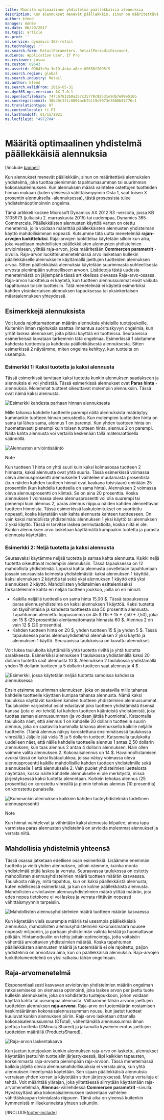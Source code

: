 ```yaml
---
title: Määritä optimaalinen yhdistelmä päällekkäisiä alennuksia
description: Kun alennukset menevät päällekkäin, sinun on määritettävä alennuksien yhdistelmä, joka tuottaa pienimmän tapahtumasumman tai suurimman kokonaisalennuksen. Kun alennuksen määrä vaihtelee ostettujen tuotteiden hinnan mukaan (kuten yleisessä vähittäismyynnin "osta 1, saat toisen X prosentin alennuksella" -alennuksessa), tästä prosessista tulee yhdistelmäoptimoinnin ongelma.
author: kfend
manager: AnnBe
ms.date: 06/20/2017
ms.topic: article
ms.prod: ''
ms.service: dynamics-365-retail
ms.technology: ''
ms.search.form: RetailParameters, RetailPeriodicDiscount,
audience: Application User, IT Pro
ms.reviewer: josaw
ms.custom: 89643
ms.assetid: 09843c9a-3e19-4e4a-a8ce-80650f2095f9
ms.search.region: global
ms.search.industry: Retail
ms.author: kfend
ms.search.validFrom: 2016-05-31
ms.dyn365.ops.version: AX 7.0.1
ms.openlocfilehash: 747c67812b0a357c35778c82531e9db7e99e510b
ms.sourcegitcommit: 38d40c331c8894acb7b119c5073e3088b54776c1
ms.translationtype: HT
ms.contentlocale: fi-FI
ms.lasthandoff: 01/15/2021
ms.locfileid: "4972704"
---
```

# <a name="determine-the-optimal-combination-of-overlapping-discounts"></a>Määritä optimaalinen yhdistelmä päällekkäisiä alennuksia

[!include [banner](includes/banner.md)]

Kun alennukset menevät päällekkäin, sinun on määritettävä alennuksien yhdistelmä, joka tuottaa pienimmän tapahtumasumman tai suurimman kokonaisalennuksen. Kun alennuksen määrä vaihtelee ostettujen tuotteiden hinnan mukaan (kuten yleisessä vähittäismyynnin Osta 1, saat toisen X prosentin alennuksella -alennuksessa), tästä prosessista tulee yhdistelmäoptimoinnin ongelma.

Tämä artikkeli koskee Microsoft Dynamics AX 2012 R3 -versiota, jossa KB 3105973 (julkaistu 2. marraskuuta 2015) tai uudempaa, Dynamics 365 Commerceia. Päällekkäisten alennusten käyttöä varten on otettu menetelmä, jolla voidaan määrittää päällekkäisten alennusten yhdistelmän käyttö mahdollisimman nopeasti. Kutsumme tätä uutta menetelmää **rajan-arvojen luokitteluksi**. Raja-arvojen luokittelua käytetään silloin kun aika, joka vaaditaan mahdollisten päällekkäisten alennusten yhdistelmien arvioimiseen, ylittää raja-arvon, joka määritetään **Commercen parametrit** -sivulla. Raja-arvon luokittelumenetelmässä arvo lasketaan kullekin päällekkäiselle alennukselle käyttämällä jaettujen tuotteiden alennuksen arvoa. Sitten päällekkäisiä alennuksia käytetään suurimmasta suhteellisesta arvosta pienimpään suhteelliseen arvoon. Lisätietoja tästä uudesta menetelmästä on jäljempänä tässä artikkelissa olevassa Raja-arvo-osassa. Raja-arvon luokittelua ei käytetä, kun tuotteen alennussummat eivät vaikuta tapahtuman toisiin tuotteisiin. Tätä menetelmää ei käytetä esimerkiksi kahden yksinkertaisen alennuksen tapauksessa tai yksinkertaisen määräalennuksen yhteydessä.

## <a name="discount-examples"></a>Esimerkkejä alennuksista

Voit luoda rajoittamattoman määrän alennuksia yhteisille tuotejoukoille. Kuitenkin ilman rajoituksia saattaa ilmaantua suorituskyvyn ongelmia, kun yrität laskea alennukset, joita pitäisi käyttää eri tuotteissa. Seuraavissa esimerkeissä kuvataan tarkemmin tätä ongelmaa. Esimerkissä 1 aloitamme kahdesta tuotteesta ja kahdesta päällekkäisestä alennuksesta. Sitten esimerkissä 2 näytämme, miten ongelma kehittyy, kun tuotteita on useampia.

### <a name="example-1-two-products-and-two-discounts"></a>Esimerkki 1: Kaksi tuotetta ja kaksi alennusta

Tässä esimerkissä tarvitaan kaksi tuotetta kunkin alennuksen saadakseen ja alennuksia ei voi yhdistää. Tässä esimerkissä alennukset ovat **Paras hinta** -alennuksia. Molemmat tuotteet oikeuttavat molempiin alennuksiin. Tässä ovat nämä kaksi alennusta.

![Esimerkki kahdesta parhaan hinnan alennuksesta](./media/overlapping-discount-combo-01.jpg)

Mille tahansa kahdelle tuotteelle parempi näitä alennuksista määräytyy kummankin tuotteen hinnan perusteella. Kun molempien tuotteiden hinta on sama tai lähes sama, alennus 1 on parempi. Kun yhden tuotteen hinta on huomattavasti pienempi kuin toisen tuotteen hinta, alennus 2 on parempi. Näitä kahta alennusta voi vertailla keskenään tällä matemaattisella säännöllä.

![Alennusten arviointisääntö](./media/overlapping-discount-combo-02.jpg)

> [!NOTE]
> Kun tuotteen 1 hinta on yhtä suuri kuin kaksi kolmasosaa tuotteen 2 hinnasta, kaksi alennusta ovat yhtä suuria. Tässä esimerkissä voimassa oleva alennusprosentti alennukselle 1 vaihtelee muutamasta prosentista (kun näiden kahden tuotteen hinnat ovat kaukana toisistaan) enintään 25 prosenttiin (kun kahdella tuotteella on sama hinta). Alennuksen 2 voimassa oleva alennusprosentti on kiinteä. Se on aina 20 prosenttia. Koska alennuksen 1 voimassa oleva alennusprosentti voi olla suurempi tai pienempi kuin alennus 2, paras alennus riippuu näiden kahden alennettavan tuotteen hinnoista. Tässä esimerkissä laskutoimitukset on suoritettu nopeasti, koska käytetään vain kahta alennusta kahteen tuotteeseen. On vain kaksi mahdollista yhdistelmää: alennuksen 1 yksi käyttö tai alennuksen 2 yksi käyttö. Tässä ei tarvitse laskea permutaatioita, koska niitä ei ole. Kunkin alennuksen arvo lasketaan käyttämällä kumpaakin tuotetta ja parasta alennusta käytetään.

### <a name="example-2-four-products-and-two-discounts"></a>Esimerkki 2: Neljä tuotetta ja kaksi alennusta

Seuraavaksi käytämme neljää tuotetta ja samaa kahta alennusta. Kaikki neljä tuotetta oikeuttavat molempiin alennuksiin. Tässä tapauksessa on 12 mahdollista yhdistelmää. Lopuksi kahta alennusta sovelletaan tapahtumaan jossain seuraavista kolmesta yhdistelmästä: kaksi alennuksen 1 käyttöä, kaksi alennuksen 2 käyttöä tai sekä yksi alennuksen 1 käyttö että yksi alennuksen 2 käyttö. Mahdollisten yhdistelmien esittelemiseksi tarkastelemme kahta eri neljän tuotteen joukkoa, joilla on eri hinnat:

- Kaikilla neljällä tuotteella on sama hinta 15,00 $. Tässä tapauksessa paras alennusyhdistelmä on kaksi alennuksen 1 käyttöä. Kaksi tuotetta on täysihintaisia ja kahdesta tuotteesta saa 50 prosenttia alennusta. Tapahtuman alennettu loppusumma on 45 $ (15 + 15 + 7,50 + 7,50), joka on 15 $ (25 prosenttia) alentamattomasta hinnasta 60 $. Alennus 2 on vain 12 $ (20 prosenttia).
- Kahden tuotteen hinta on 20 $, yhden tuotteen 15 $ ja yhden 5 $. Tässä tapauksessa paras alennusyhdistelmä alennuksen 2 yksi käyttö ja alennuksen 1 käyttö. Seuraavissa taulukoissa on kuvattu alennukset.

Voit lukea taulukoita käyttämällä yhtä tuotetta riviltä ja yhtä tuotetta sarakkeesta. Esimerkiksi alennuksen 1 taulukossa yhdistämällä kaksi 20 dollarin tuotetta saat alennusta 10 $. Alennuksen 2 taulukossa yhdistämällä yhden 15 dollarin tuotteen ja 5 dollarin tuotteen saat alennusta 4 $.

![Esimerkki, jossa käytetään neljää tuotetta samoissa kahdessa alennuksessa](./media/overlapping-discount-combo-03.jpg)

Ensin etsimme suurimman alennuksen, joka on saatavilla mille tahansa kahdelle tuotteelle käyttäen kumpaa tahansa alennusta. Nämä kaksi taulukkoa näyttävät kaikkien kahden tuotteen yhdistelmien alennussummat. Taulukoiden varjostetut osiot edustavat joko tuotteen yhdistämistä itsensä kanssa (jota ei voi tehdä) tai kahden tuotteen käänteistä yhdistämistä, joka tuottaa saman alennussumman (ja voidaan jättää huomiotta). Katsomalla taulukoita näet, että alennus 1 on kahdelle 20 dollarin tuotteelle suurin alennus, joka on saatavilla kummalla tahansa alennuksella kaikille neljälle tuotteelle. (Tämä alennus näkyy korostettuna ensimmäisessä taulukossa vihreällä.) Jäljelle jää vielä 15 ja 5 dollarin tuotteet. Katsomalla taulukoita uudelleen näet, että näille kahdelle tuotteelle alennus 1 antaa 2,50 dollarin alennuksen, kun taas alennus 2 antaa 4 dollarin alennuksen. Näin ollen voimme valita alennuksen 2. Kokonaisalennus on 14 $. Havainnollistamisen avuksi tässä on kaksi lisätaulukkoa, joissa näkyy voimassa oleva alennusprosentti kaikille mahdollisille kahden tuotteen yhdistelmille sekä alennukselle 1 että alennukselle 2. Vain puolet yhdistelmien luettelosta näytetään, koska näille kahdelle alennukselle ei ole merkitystä, missä järjestyksessä kaksi tuotetta alennetaan. Korkein tehokas alennus (25 prosenttia) on korostettu vihreällä ja pienin tehokas alennus (10 prosenttia) on korostettu punaisella.

![Kummankin alennuksen kaikkien kahden tuoteyhdistelmän todellinen alennusprosentti](./media/overlapping-discount-combo-04.jpg)

> [!NOTE]
> Kun hinnat vaihtelevat ja vähintään kaksi alennusta kilpailee, ainoa tapa varmistaa paras alennusten yhdistelmä on arvioida molemmat alennukset ja verrata niitä.

## <a name="total-possible-combinations"></a>Mahdollisia yhdistelmiä yhteensä

Tässä osassa jatketaan edellisen osan esimerkkiä. Lisäämme enemmän tuotteita ja vielä yhden alennuksen, jolloin näemme, kuinka monta yhdistelmää pitää laskea ja verrata. Seuraavassa taulukossa on esitetty mahdollisten alennusyhdistelmien määrä tuotteen määrän kasvaessa. Taulukosta näkyy, mitä tapahtuu, kun on kaksi päällekkäistä alennusta, kuten edellisessä esimerkissä, ja kun on kolme päällekkäistä alennusta. Mahdollisten arvioitavien alennusyhdistelmien määrä ylittää määrän, jota edes nopea tietokone ei voi laskea ja verrata riittävän nopeasti vähittäismyynnin tarpeisiin.

![Mahdollisten alennusyhdistelmien määrä tuotteen määrän kasvaessa](./media/overlapping-discount-combo-05.jpg)

Kun käytetään vielä suurempia määriä tai useampia päällekkäisiä alennuksia, mahdollisten alennusyhdistelmien kokonaismäärä nousee nopeasti miljooniin, ja parhaan yhdistelmän valinta kestää jo huomattavan pitkään. Hintamoduuliin on tehty joitain optimointeja, jotta voitaisiin vähentää arvioitavien yhdistelmien määrää. Koska tapahtuman päällekkäisten alennusten määriä ja tuotemääriä ei ole rajoitettu, paljon yhdistelmiä on arvioitava aina, kun on päällekkäisiä alennuksia. Raja-arvojen luokittelumenetelmä on yksi ratkaisu tähän ongelmaan.

## <a name="marginal-value-method"></a>Raja-arvomenetelmä

Eksponentiaalisesti kasvavan arvioitavien yhdistelmien määrän ongelman ratkaisemiseksi on olemassa optimointi, joka laskee arvon per jaettu tuote kullekin alennukselle, joka on kohdistettu tuotejoukkoon, johon voidaan käyttää kahta tai useampaa alennusta. Viittaamme tähän arvoon jaettujen tuotteiden alennuksen **raja-arvona**. Raja-arvo on tuotemäärän nostamisen keskimääräinen kokonaisalennussumman nousu, kun jaetut tuotteet kuuluvat kunkin alennuksen piiriin. Raja-arvo lasketaan ottamalla kokonaisalennussumma (DTotal), vähentämällä alennussumma ilman jaettuja tuotteita (DMinus\\ Shared) ja jakamalla kyseinen erotus jaettujen tuotteiden määrällä (ProductsShared).

![Raja-arvon laskentakaava](./media/overlapping-discount-combo-06.jpg)

Kun jaetun tuotejoukon kunkin alennuksen raja-arvo on laskettu, alennukset käytetään jaettuihin tuotteisiin järjestyksessä, läpi kaikkien tapausten, korkeimmasta raja-arvosta pienimpään raja-arvoon. Tässä menetelmässä kaikkia jäljellä olevia alennusmahdollisuuksia ei verrata aina, kun yhtä alennuksen ilmentymää käytetään. Sen sijaan päällekkäisiä alennuksia verrataan yhden kerran ja käytetään sitten järjestyksessä. Muita vertailuja ei tehdä. Voit määrittää ylärajan, joka ylitettäessä siirrytään käyttämään raja-arvomenetelmää, **Alennus**-välilehdessä **Commercen parametrit** -sivulla. Hyväksyttävä aika kokonaisalennuksen laskentaan vaihtelee vähittäiskaupan toimialasta riippuen. Tämä aika on yleensä kuitenkin kymmenistä millisekunneista yhteen sekuntiin.


[!INCLUDE[footer-include](../includes/footer-banner.md)]